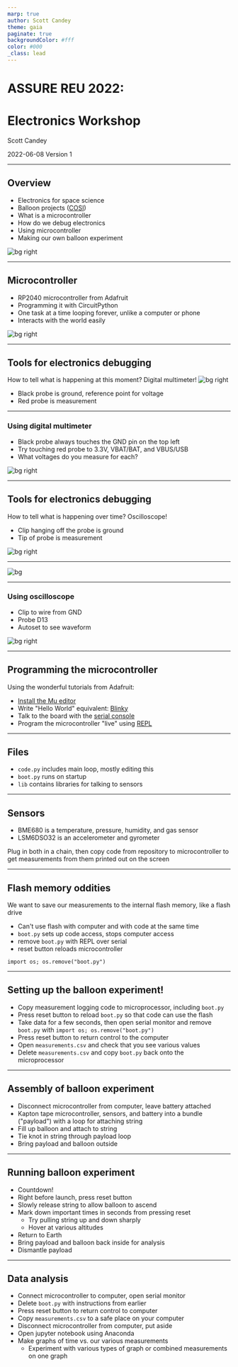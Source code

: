 ```yaml
---
marp: true
author: Scott Candey
theme: gaia
paginate: true
backgroundColor: #fff
color: #000
_class: lead
---
```


# ASSURE REU 2022: 
# Electronics Workshop
Scott Candey

2022-06-08
Version 1

---

## Overview

- Electronics for space science
- Balloon projects ([COSI](https://cosi.ssl.berkeley.edu/))
- What is a microcontroller
- How do we debug electronics 
- Using microcontroller
- Making our own balloon experiment

![bg right](https://www.ssl.berkeley.edu/wp-content/uploads/2020/01/NZSPB1061_LAUNCH_0.jpg)


---

## Microcontroller

- RP2040 microcontroller from Adafruit
- Programming it with CircuitPython
- One task at a time looping forever, unlike a computer or phone
- Interacts with the world easily

![bg right](https://cdn-shop.adafruit.com/970x728/4884-13.jpg)

---

## Tools for electronics debugging
How to tell what is happening at this moment? Digital multimeter!
![bg right](img/dmm.jpg)

- Black probe is ground, reference point for voltage
- Red probe is measurement

---

### Using digital multimeter

- Black probe always touches the GND pin on the top left
- Try touching red probe to 3.3V, VBAT/BAT, and VBUS/USB
- What voltages do you measure for each?

![bg right](https://cdn-learn.adafruit.com/assets/assets/000/107/203/original/adafruit_products_feather-rp2040-pins.png?1639162603)

---
## Tools for electronics debugging
How to tell what is happening over time? Oscilloscope!
- Clip hanging off the probe is ground
- Tip of probe is measurement

![bg right](img/oscilloscope_used.jpg)

--- 

![bg](img/oscilloscope_labeled.png) 

---
### Using oscilloscope

- Clip to wire from GND
- Probe D13
- Autoset to see waveform
  
![bg right](https://cdn-learn.adafruit.com/assets/assets/000/107/203/original/adafruit_products_feather-rp2040-pins.png?1639162603)


---
## Programming the microcontroller

Using the wonderful tutorials from Adafruit:
- [Install the Mu editor](https://learn.adafruit.com/adafruit-feather-rp2040-pico/installing-mu-editor)
- Write "Hello World" equivalent: [Blinky](https://learn.adafruit.com/welcome-to-circuitpython/creating-and-editing-code)
- Talk to the board with the [serial console](https://learn.adafruit.com/welcome-to-circuitpython/kattni-connecting-to-the-serial-console)
- Program the microcontroller "live" using [REPL](https://learn.adafruit.com/welcome-to-circuitpython/the-repl)

---
## Files
- `code.py` includes main loop, mostly editing this
- `boot.py` runs on startup
- `lib` contains libraries for talking to sensors

---
## Sensors 

- BME680 is a temperature, pressure, humidity, and gas sensor
- LSM6DSO32 is an accelerometer and gyrometer

Plug in both in a chain, then copy code from repository to microcontroller to get measurements from them printed out on the screen


---
## Flash memory oddities

We want to save our measurements to the internal flash memory, like a flash drive

- Can't use flash with computer and with code at the same time
- `boot.py` sets up code access, stops computer access
- remove `boot.py` with REPL over serial
- reset button reloads microcontroller

```
import os; os.remove("boot.py")
```

--- 

## Setting up the balloon experiment!

- Copy measurement logging code to microprocessor, including `boot.py`
- Press reset button to reload `boot.py` so that code can use the flash
- Take data for a few seconds, then open serial monitor and remove `boot.py` with `import os; os.remove("boot.py")`
- Press reset button to return control to the computer
- Open `measurements.csv` and check that you see various values
- Delete `measurements.csv` and copy `boot.py` back onto the microprocessor

---

## Assembly of balloon experiment

- Disconnect microcontroller from computer, leave battery attached
- Kapton tape microcontroller, sensors, and battery into a bundle ("payload") with a loop for attaching string
- Fill up balloon and attach to string
- Tie knot in string through payload loop 
- Bring payload and balloon outside
---

## Running balloon experiment
- Countdown!
- Right before launch, press reset button
- Slowly release string to allow balloon to ascend
- Mark down important times in seconds from pressing reset
  - Try pulling string up and down sharply
  - Hover at various altitudes
- Return to Earth
- Bring payload and balloon back inside for analysis
- Dismantle payload

---
## Data analysis
- Connect microcontroller to computer, open serial monitor
- Delete `boot.py` with instructions from earlier
- Press reset button to return control to computer
- Copy `measurements.csv` to a safe place on your computer
- Disconnect microcontroller from computer, put aside
- Open jupyter notebook using Anaconda
- Make graphs of time vs. our various measurements
  - Experiment with various types of graph or combined measurements on one graph
